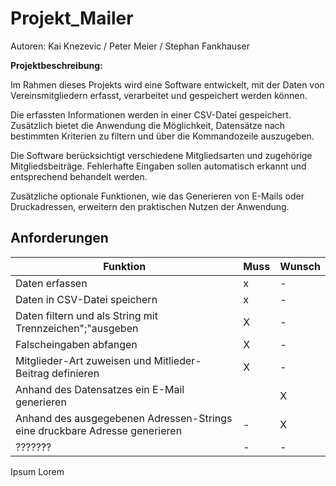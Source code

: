 # Projekt_Mailer

Autoren: Kai Knezevic / Peter Meier / Stephan Fankhauser

**Projektbeschreibung:**

Im Rahmen dieses Projekts wird eine Software entwickelt, mit der Daten von Vereinsmitgliedern erfasst, verarbeitet und gespeichert werden können.

Die erfassten Informationen werden in einer CSV-Datei gespeichert. 
Zusätzlich bietet die Anwendung die Möglichkeit, Datensätze nach bestimmten Kriterien zu filtern und über die Kommandozeile auszugeben.

Die Software berücksichtigt verschiedene Mitgliedsarten und zugehörige Mitgliedsbeiträge.
Fehlerhafte Eingaben sollen automatisch erkannt und entsprechend behandelt werden.

Zusätzliche optionale Funktionen, wie das Generieren von E-Mails oder Druckadressen, erweitern den praktischen Nutzen der Anwendung.

## Anforderungen
| Funktion                                                                   | Muss | Wunsch |
|----------------------------------------------------------------------------|------|--------|
| Daten erfassen                                                             | x    | -      |
| Daten in CSV-Datei speichern                                               | x    | -      |
| Daten filtern und als String mit Trennzeichen";"ausgeben                   | X    | -      |
| Falscheingaben abfangen                                                    | X    | -      |
| Mitglieder-Art zuweisen und Mitlieder-Beitrag definieren                   | X    | -      |
| Anhand des Datensatzes ein E-Mail generieren                               |      | X      |
| Anhand des ausgegebenen Adressen-Strings eine druckbare Adresse generieren | -    | X      |
| ???????                                                                    | -    | -      |

Ipsum Lorem


